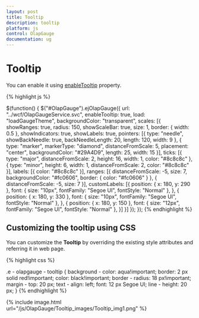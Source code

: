 ```yaml
---
layout: post
title: Tooltip
description: tooltip
platform: js
control: OlapGauge
documentation: ug
---
```


# Tooltip

You can enable it using [enableTooltip](/js/api/ejOlapGauge#enabletooltipspan-classtype-signature-type-booleanbooleanspan) property.

{% highlight js %}

$(function() {
     $("#OlapGauge").ejOlapGauge({
     url: "../wcf/OlapGaugeService.svc",
     enableTooltip: true,
     load: "loadGaugeTheme",
     backgroundColor: "transparent",
     scales: [{
         showRanges: true,
         radius: 150,
         showScaleBar: true,
         size: 1,
         border: {
             width: 0.5
         },
         showIndicators: true,
         showLabels: true,
         pointers: [{
             type: "needle",
             showBackNeedle: true,
             backNeedleLength: 20,
             length: 120,
             width: 9
         }, {
             type: "marker",
             markerType: "diamond",
             distanceFromScale: 5,
             placement: "center",
             backgroundColor: "#29A4D9",
             length: 25,
             width: 15
         }],
         ticks: [{
             type: "major",
             distanceFromScale: 2,
             height: 16,
             width: 1,
             color: "#8c8c8c"
         }, {
             type: "minor",
             height: 6,
             width: 1,
             distanceFromScale: 2,
             color: "#8c8c8c"
         }],
         labels: [{
             color: "#8c8c8c"
         }],
         ranges: [{
             distanceFromScale: -5,
             size: 7,
             backgroundColor: "#fc0606",
             border: {
                 color: "#fc0606"
             }
         }, {
             distanceFromScale: -5,
             size: 7
         }],
         customLabels: [{
             position: {
                 x: 180,
                 y: 290
             },
             font: {
                 size: "10px",
                 fontFamily: "Segoe UI",
                 fontStyle: "Normal"
             },
         }, {
             position: {
                 x: 180,
                 y: 330
             },
             font: {
                 size: "10px",
                 fontFamily: "Segoe UI",
                 fontStyle: "Normal"
             },
         }, {
             position: {
                 x: 180,
                 y: 150
             },
             font: {
                 size: "12px",
                 fontFamily: "Segoe UI",
                 fontStyle: "Normal"
             },
         }]
     }]
 });
});
{% endhighlight %}

## Customizing the tooltip using CSS

You can customize the **Tooltip** by overriding the existing style attributes and referring it in web page.

{% highlight css %}

.e - olapgauge - tooltip {
    background - color: aqua!important;
    border: 2 px solid red!important;
    color: black!important;
    border - radius: 18 px!important;
    margin - top: 20 px;
    text - align: left;
    font: 12 px Segoe UI;
    line - height: 20 px;
}
{% endhighlight %}

{% include image.html url="/js/OlapGauge/Tooltip_images/Tooltip_img1.png" %}


